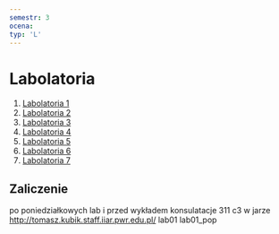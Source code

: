 ```yaml
---
semestr: 3
ocena: 
typ: 'L'
---
```


# Labolatoria
1. [Labolatoria 1](Notatki/Semestr%203/Języki%20programowania/Labolatoria/Labolatoria%201/Labolatoria%201.md)
2. [Labolatoria 2](Notatki/Semestr%203/Języki%20programowania/Labolatoria/Labolatoria%202/Labolatoria%202.md)
3. [Labolatoria 3](Notatki/Semestr%203/Języki%20programowania/Labolatoria/Labolatoria%203/Labolatoria%203.md)
4. [Labolatoria 4](Notatki/Semestr%203/Języki%20programowania/Labolatoria/Labolatoria%204/Labolatoria%204.md)
5. [Labolatoria 5](Notatki/Semestr%203/Języki%20programowania/Labolatoria/Labolatoria%205/Labolatoria%205.md)
6. [Labolatoria 6](Notatki/Semestr%203/Języki%20programowania/Labolatoria/Labolatoria%206/Labolatoria%206.md)
7. [Labolatoria 7](Notatki/Semestr%203/Języki%20programowania/Labolatoria/Labolatoria%207/Labolatoria%207.md)

## Zaliczenie
po poniedziałkowych lab i przed wykładem konsulatacje
311 c3
w jarze
http://tomasz.kubik.staff.iiar.pwr.edu.pl/
lab01
lab01_pop